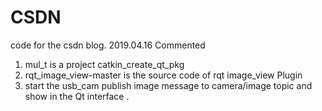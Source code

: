 # CSDN
code for the csdn blog.
2019.04.16 Commented
1. mul_t is a project catkin_create_qt_pkg 
2. rqt_image_view-master is the source code of rqt image_view Plugin
3. start the usb_cam publish image message to camera/image topic and show in the Qt interface .

